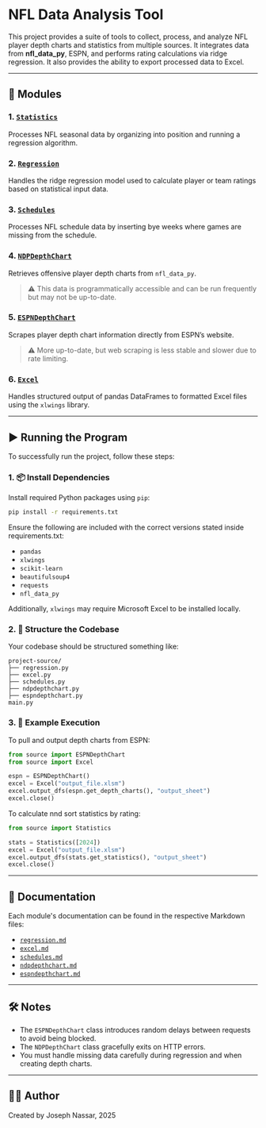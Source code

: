 # NFL Data Analysis Tool

This project provides a suite of tools to collect, process, and analyze NFL player depth charts and statistics from multiple sources. It integrates data from **nfl_data_py**, ESPN, and performs rating calculations via ridge regression. It also provides the ability to export processed data to Excel.

---

## 📂 Modules

### 1. [`Statistics`](./core/statistics.py)
Processes NFL seasonal data by organizing into position and running a regression algorithm.

### 2. [`Regression`](./core/regression.py)
Handles the ridge regression model used to calculate player or team ratings based on statistical input data.

### 3. [`Schedules`](./core/schedules.py)
Processes NFL schedule data by inserting bye weeks where games are missing from the schedule.

### 4. [`NDPDepthChart`](./core/ndpdepthchart.py)
Retrieves offensive player depth charts from `nfl_data_py`.  
> ⚠️ This data is programmatically accessible and can be run frequently but may not be up-to-date.

### 5. [`ESPNDepthChart`](./core/espndepthchart.py)
Scrapes player depth chart information directly from ESPN’s website.  
> ⚠️ More up-to-date, but web scraping is less stable and slower due to rate limiting.

### 6. [`Excel`](./core/excel.py)
Handles structured output of pandas DataFrames to formatted Excel files using the `xlwings` library.

---

## ▶️ Running the Program

To successfully run the project, follow these steps:

### 1. 📦 Install Dependencies
Install required Python packages using `pip`:

```bash
pip install -r requirements.txt
```

Ensure the following are included with the correct versions stated inside requirements.txt:
- `pandas`
- `xlwings`
- `scikit-learn`
- `beautifulsoup4`
- `requests`
- `nfl_data_py`

Additionally, `xlwings` may require Microsoft Excel to be installed locally.

### 2. 🧩 Structure the Codebase

Your codebase should be structured something like:

```
project-source/
├── regression.py
├── excel.py
├── schedules.py
├── ndpdepthchart.py
├── espndepthchart.py
main.py
```

### 3. 🚀 Example Execution

To pull and output depth charts from ESPN:

```python
from source import ESPNDepthChart
from source import Excel

espn = ESPNDepthChart()
excel = Excel("output_file.xlsm")
excel.output_dfs(espn.get_depth_charts(), "output_sheet")
excel.close()
```

To calculate nnd sort statistics by rating:

```python
from source import Statistics

stats = Statistics([2024])
excel = Excel("output_file.xlsm")
excel.output_dfs(stats.get_statistics(), "output_sheet")
excel.close()
```

---

## 📘 Documentation

Each module's documentation can be found in the respective Markdown files:

- [`regression.md`](./docs/regression.md)
- [`excel.md`](./docs/excel.md)
- [`schedules.md`](./docs/schedules.md)
- [`ndpdepthchart.md`](./docs/ndpdepthchart.md)
- [`espndepthchart.md`](./docs/espndepthchart.md)

---

## 🛠️ Notes

- The `ESPNDepthChart` class introduces random delays between requests to avoid being blocked.
- The `NDPDepthChart` class gracefully exits on HTTP errors.
- You must handle missing data carefully during regression and when creating depth charts.

---

## 👨‍💻 Author

Created by Joseph Nassar, 2025  
